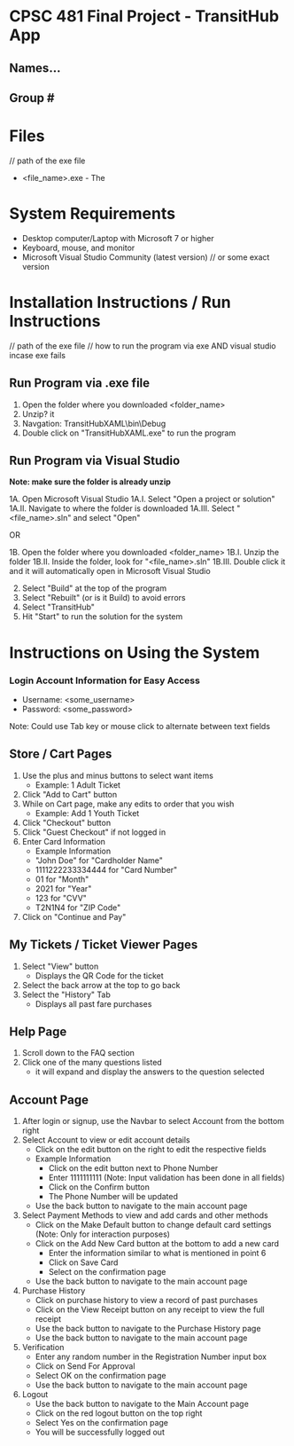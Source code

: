 # CPSC 481 Final Project - TransitHub App

## Names...

## Group \#

# Files
// path of the exe file
- <file_name>.exe - The 

# System Requirements
- Desktop computer/Laptop with Microsoft 7 or higher
- Keyboard, mouse, and monitor
- Microsoft Visual Studio Community (latest version) // or some exact version

# Installation Instructions / Run Instructions
// path of the exe file
// how to run the program via exe AND visual studio incase exe fails

## Run Program via .exe file
1. Open the folder where you downloaded <folder_name>
2. Unzip? it
3. Navgation: TransitHubXAML\bin\Debug
4. Double click on "TransitHubXAML.exe" to run the program

## Run Program via Visual Studio
**Note: make sure the folder is already unzip**

1A. Open Microsoft Visual Studio
  1A.I. Select "Open a project or solution"
  1A.II. Navigate to where the folder is downloaded
  1A.III. Select "<file_name>.sln" and select "Open"
	
OR

1B. Open the folder where you downloaded <folder_name>
	1B.I. Unzip the folder
	1B.II. Inside the folder, look for "<file_name>.sln"
	1B.III. Double click it and it will automatically open in Microsoft Visual Studio
	
2. Select "Build" at the top of the program
3. Select "Rebuilt" (or is it Build) to avoid errors
4. Select "TransitHub"
5. Hit "Start" to run the solution for the system

# Instructions on Using the System
### Login Account Information for Easy Access
- Username: <some_username>
- Password: <some_password>

Note: Could use Tab key or mouse click to alternate between text fields

## Store / Cart Pages
1. Use the plus and minus buttons to select want items
	- Example: 1 Adult Ticket
2. Click "Add to Cart" button
3. While on Cart page, make any edits to order that you wish
	- Example: Add 1 Youth Ticket
4. Click "Checkout" button
5. Click "Guest Checkout" if not logged in
6. Enter Card Information
 	- Example Information
	- "John Doe" for "Cardholder Name"
	- 1111222233334444 for "Card Number"
	- 01 for "Month"
	- 2021 for "Year"
	- 123 for "CVV"
	- T2N1N4 for "ZIP Code"
7. Click on "Continue and Pay"


## My Tickets / Ticket Viewer Pages
1. Select "View" button
	- Displays the QR Code for the ticket
2. Select the back arrow at the top to go back
3. Select the "History" Tab
	- Displays all past fare purchases

## Help Page
1. Scroll down to the FAQ section
2. Click one of the many questions listed
	- it will expand and display the answers to the question selected

## Account Page
1. After login or signup, use the Navbar to select Account from the bottom right
2. Select Account to view or edit account details
	- Click on the edit button on the right to edit the respective fields
	- Example Information
		- Click on the edit button next to Phone Number
		- Enter 1111111111 (Note: Input validation has been done in all fields)
		- Click on the Confirm button
		- The Phone Number will be updated
	- Use the back button to navigate to the main account page
3. Select Payment Methods to view and add cards and other methods
	- Click on the Make Default button to change default card settings (Note: Only for interaction purposes)
	- Click on the Add New Card button at the bottom to add a new card
		- Enter the information similar to what is mentioned in point 6
		- Click on Save Card
		- Select on the confirmation page
	- Use the back button to navigate to the main account page
4. Purchase History
	- Click on purchase history to view a record of past purchases
	- Click on the View Receipt button on any receipt to view the full receipt
	- Use the back button to navigate to the Purchase History page
	- Use the back button to navigate to the main account page
5. Verification
	- Enter any random number in the Registration Number input box
	- Click on Send For Approval
	- Select OK on the confirmation page
	- Use the back button to navigate to the main account page
6. Logout
	- Use the back button to navigate to the Main Account page
	- Click on the red logout button on the top right
	- Select Yes on the confirmation page
	- You will be successfully logged out
